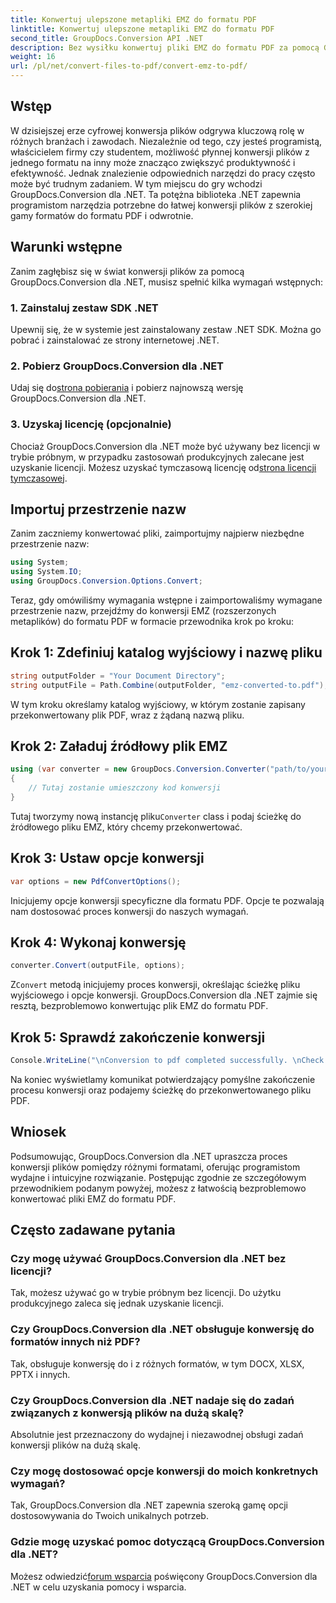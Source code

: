 ```yaml
---
title: Konwertuj ulepszone metapliki EMZ do formatu PDF
linktitle: Konwertuj ulepszone metapliki EMZ do formatu PDF
second_title: GroupDocs.Conversion API .NET
description: Bez wysiłku konwertuj pliki EMZ do formatu PDF za pomocą GroupDocs.Conversion dla .NET. Uprość zadania konwersji plików.
weight: 16
url: /pl/net/convert-files-to-pdf/convert-emz-to-pdf/
---
```

## Wstęp
W dzisiejszej erze cyfrowej konwersja plików odgrywa kluczową rolę w różnych branżach i zawodach. Niezależnie od tego, czy jesteś programistą, właścicielem firmy czy studentem, możliwość płynnej konwersji plików z jednego formatu na inny może znacząco zwiększyć produktywność i efektywność. Jednak znalezienie odpowiednich narzędzi do pracy często może być trudnym zadaniem. W tym miejscu do gry wchodzi GroupDocs.Conversion dla .NET. Ta potężna biblioteka .NET zapewnia programistom narzędzia potrzebne do łatwej konwersji plików z szerokiej gamy formatów do formatu PDF i odwrotnie.
## Warunki wstępne
Zanim zagłębisz się w świat konwersji plików za pomocą GroupDocs.Conversion dla .NET, musisz spełnić kilka wymagań wstępnych:
### 1. Zainstaluj zestaw SDK .NET
Upewnij się, że w systemie jest zainstalowany zestaw .NET SDK. Można go pobrać i zainstalować ze strony internetowej .NET.
### 2. Pobierz GroupDocs.Conversion dla .NET
 Udaj się do[strona pobierania](https://releases.groupdocs.com/conversion/net/) i pobierz najnowszą wersję GroupDocs.Conversion dla .NET.
### 3. Uzyskaj licencję (opcjonalnie)
 Chociaż GroupDocs.Conversion dla .NET może być używany bez licencji w trybie próbnym, w przypadku zastosowań produkcyjnych zalecane jest uzyskanie licencji. Możesz uzyskać tymczasową licencję od[strona licencji tymczasowej](https://purchase.groupdocs.com/temporary-license/).

## Importuj przestrzenie nazw
Zanim zaczniemy konwertować pliki, zaimportujmy najpierw niezbędne przestrzenie nazw:
```csharp
using System;
using System.IO;
using GroupDocs.Conversion.Options.Convert;
```
Teraz, gdy omówiliśmy wymagania wstępne i zaimportowaliśmy wymagane przestrzenie nazw, przejdźmy do konwersji EMZ (rozszerzonych metaplików) do formatu PDF w formacie przewodnika krok po kroku:
## Krok 1: Zdefiniuj katalog wyjściowy i nazwę pliku
```csharp
string outputFolder = "Your Document Directory";
string outputFile = Path.Combine(outputFolder, "emz-converted-to.pdf");
```
W tym kroku określamy katalog wyjściowy, w którym zostanie zapisany przekonwertowany plik PDF, wraz z żądaną nazwą pliku.
## Krok 2: Załaduj źródłowy plik EMZ
```csharp
using (var converter = new GroupDocs.Conversion.Converter("path/to/your/emz/file.emz"))
{
    // Tutaj zostanie umieszczony kod konwersji
}
```
 Tutaj tworzymy nową instancję pliku`Converter` class i podaj ścieżkę do źródłowego pliku EMZ, który chcemy przekonwertować.
## Krok 3: Ustaw opcje konwersji
```csharp
var options = new PdfConvertOptions();
```
Inicjujemy opcje konwersji specyficzne dla formatu PDF. Opcje te pozwalają nam dostosować proces konwersji do naszych wymagań.
## Krok 4: Wykonaj konwersję
```csharp
converter.Convert(outputFile, options);
```
 Z`Convert` metodą inicjujemy proces konwersji, określając ścieżkę pliku wyjściowego i opcje konwersji. GroupDocs.Conversion dla .NET zajmie się resztą, bezproblemowo konwertując plik EMZ do formatu PDF.
## Krok 5: Sprawdź zakończenie konwersji
```csharp
Console.WriteLine("\nConversion to pdf completed successfully. \nCheck output in {0}", outputFolder);
```
Na koniec wyświetlamy komunikat potwierdzający pomyślne zakończenie procesu konwersji oraz podajemy ścieżkę do przekonwertowanego pliku PDF.

## Wniosek
Podsumowując, GroupDocs.Conversion dla .NET upraszcza proces konwersji plików pomiędzy różnymi formatami, oferując programistom wydajne i intuicyjne rozwiązanie. Postępując zgodnie ze szczegółowym przewodnikiem podanym powyżej, możesz z łatwością bezproblemowo konwertować pliki EMZ do formatu PDF.
## Często zadawane pytania
### Czy mogę używać GroupDocs.Conversion dla .NET bez licencji?
Tak, możesz używać go w trybie próbnym bez licencji. Do użytku produkcyjnego zaleca się jednak uzyskanie licencji.
### Czy GroupDocs.Conversion dla .NET obsługuje konwersję do formatów innych niż PDF?
Tak, obsługuje konwersję do i z różnych formatów, w tym DOCX, XLSX, PPTX i innych.
### Czy GroupDocs.Conversion dla .NET nadaje się do zadań związanych z konwersją plików na dużą skalę?
Absolutnie jest przeznaczony do wydajnej i niezawodnej obsługi zadań konwersji plików na dużą skalę.
### Czy mogę dostosować opcje konwersji do moich konkretnych wymagań?
Tak, GroupDocs.Conversion dla .NET zapewnia szeroką gamę opcji dostosowywania do Twoich unikalnych potrzeb.
### Gdzie mogę uzyskać pomoc dotyczącą GroupDocs.Conversion dla .NET?
 Możesz odwiedzić[forum wsparcia](https://forum.groupdocs.com/c/conversion/11) poświęcony GroupDocs.Conversion dla .NET w celu uzyskania pomocy i wsparcia.
